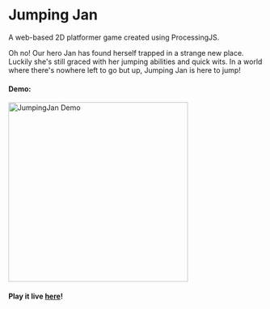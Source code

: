 Jumping Jan
============
A web-based 2D platformer game created using ProcessingJS. 

Oh no! Our hero Jan has found herself trapped in a strange new place. Luckily she's still graced with her jumping abilities and quick wits. In a world where there's nowhere left to go but up, Jumping Jan is here to jump!

#### Demo:
<img src="https://github.com/collincchoy/jumpingjan/blob/master/jumpingjan-demo.gif" alt="JumpingJan Demo" width=355px/>

#### Play it live [here][live-link]!

[live-link]: https://collincchoy.github.io/jumpingjan/
